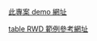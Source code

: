 [此專案 demo 網址](https://nicehorse06.github.io/2018-12-23-tjc-rwd-project/index.html)

[table RWD 範例參考網址](https://css-tricks.com/responsive-data-tables/)